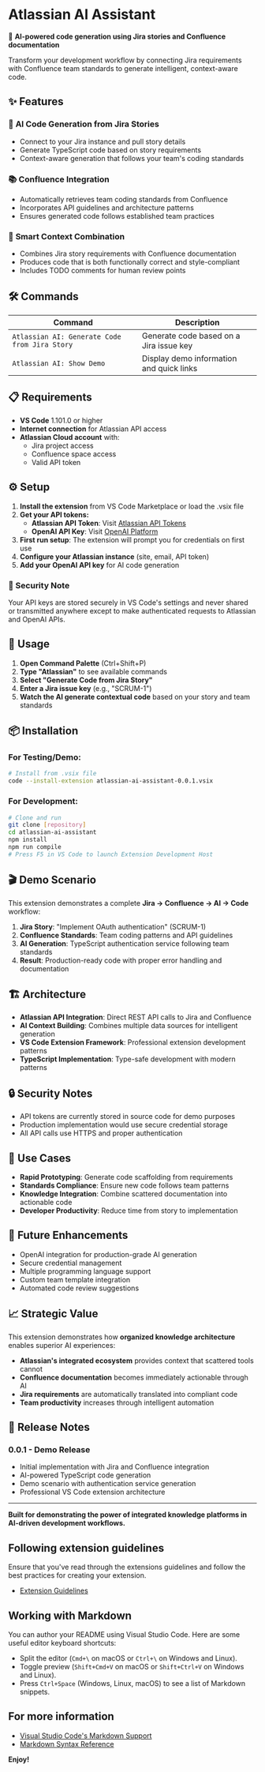 # Atlassian AI Assistant

🤖 **AI-powered code generation using Jira stories and Confluence documentation**

Transform your development workflow by connecting Jira requirements with Confluence team standards to generate intelligent, context-aware code.

## ✨ Features

### 🚀 **AI Code Generation from Jira Stories**
- Connect to your Jira instance and pull story details
- Generate TypeScript code based on story requirements
- Context-aware generation that follows your team's coding standards

### 📚 **Confluence Integration**
- Automatically retrieves team coding standards from Confluence
- Incorporates API guidelines and architecture patterns
- Ensures generated code follows established team practices

### 🎯 **Smart Context Combination**
- Combines Jira story requirements with Confluence documentation
- Produces code that is both functionally correct and style-compliant
- Includes TODO comments for human review points

## 🛠️ Commands

| Command | Description |
|---------|-------------|
| `Atlassian AI: Generate Code from Jira Story` | Generate code based on a Jira issue key |
| `Atlassian AI: Show Demo` | Display demo information and quick links |

## 📋 Requirements

- **VS Code** 1.101.0 or higher
- **Internet connection** for Atlassian API access
- **Atlassian Cloud account** with:
  - Jira project access
  - Confluence space access
  - Valid API token

## ⚙️ Setup

1. **Install the extension** from VS Code Marketplace or load the .vsix file
2. **Get your API tokens:**
   - **Atlassian API Token**: Visit [Atlassian API Tokens](https://id.atlassian.com/manage-profile/security/api-tokens)
   - **OpenAI API Key**: Visit [OpenAI Platform](https://platform.openai.com/api-keys)
3. **First run setup**: The extension will prompt you for credentials on first use
4. **Configure your Atlassian instance** (site, email, API token)
5. **Add your OpenAI API key** for AI code generation

### 🔐 Security Note
Your API keys are stored securely in VS Code's settings and never shared or transmitted anywhere except to make authenticated requests to Atlassian and OpenAI APIs.

## 🚀 Usage

1. **Open Command Palette** (Ctrl+Shift+P)
2. **Type "Atlassian"** to see available commands
3. **Select "Generate Code from Jira Story"**
4. **Enter a Jira issue key** (e.g., "SCRUM-1")
5. **Watch the AI generate contextual code** based on your story and team standards

## 📦 Installation

### For Testing/Demo:
```bash
# Install from .vsix file
code --install-extension atlassian-ai-assistant-0.0.1.vsix
```

### For Development:
```bash
# Clone and run
git clone [repository]
cd atlassian-ai-assistant
npm install
npm run compile
# Press F5 in VS Code to launch Extension Development Host
```

## 🎬 Demo Scenario

This extension demonstrates a complete **Jira → Confluence → AI → Code** workflow:

1. **Jira Story**: "Implement OAuth authentication" (SCRUM-1)
2. **Confluence Standards**: Team coding patterns and API guidelines
3. **AI Generation**: TypeScript authentication service following team standards
4. **Result**: Production-ready code with proper error handling and documentation

## 🏗️ Architecture

- **Atlassian API Integration**: Direct REST API calls to Jira and Confluence
- **AI Context Building**: Combines multiple data sources for intelligent generation
- **VS Code Extension Framework**: Professional extension development patterns
- **TypeScript Implementation**: Type-safe development with modern patterns

## 🔒 Security Notes

- API tokens are currently stored in source code for demo purposes
- Production implementation would use secure credential storage
- All API calls use HTTPS and proper authentication

## 🎯 Use Cases

- **Rapid Prototyping**: Generate code scaffolding from requirements
- **Standards Compliance**: Ensure new code follows team patterns
- **Knowledge Integration**: Combine scattered documentation into actionable code
- **Developer Productivity**: Reduce time from story to implementation

## 🔮 Future Enhancements

- OpenAI integration for production-grade AI generation
- Secure credential management
- Multiple programming language support
- Custom team template integration
- Automated code review suggestions

## 📈 Strategic Value

This extension demonstrates how **organized knowledge architecture** enables superior AI experiences:

- **Atlassian's integrated ecosystem** provides context that scattered tools cannot
- **Confluence documentation** becomes immediately actionable through AI
- **Jira requirements** are automatically translated into compliant code
- **Team productivity** increases through intelligent automation

## 📝 Release Notes

### 0.0.1 - Demo Release

- Initial implementation with Jira and Confluence integration
- AI-powered TypeScript code generation
- Demo scenario with authentication service generation
- Professional VS Code extension architecture

---

**Built for demonstrating the power of integrated knowledge platforms in AI-driven development workflows.**

## Following extension guidelines

Ensure that you've read through the extensions guidelines and follow the best practices for creating your extension.

* [Extension Guidelines](https://code.visualstudio.com/api/references/extension-guidelines)

## Working with Markdown

You can author your README using Visual Studio Code. Here are some useful editor keyboard shortcuts:

* Split the editor (`Cmd+\` on macOS or `Ctrl+\` on Windows and Linux).
* Toggle preview (`Shift+Cmd+V` on macOS or `Shift+Ctrl+V` on Windows and Linux).
* Press `Ctrl+Space` (Windows, Linux, macOS) to see a list of Markdown snippets.

## For more information

* [Visual Studio Code's Markdown Support](http://code.visualstudio.com/docs/languages/markdown)
* [Markdown Syntax Reference](https://help.github.com/articles/markdown-basics/)

**Enjoy!**
